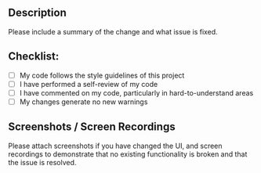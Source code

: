 ## Description
Please include a summary of the change and what issue is fixed.

## Checklist:
- [ ] My code follows the style guidelines of this project
- [ ] I have performed a self-review of my code
- [ ] I have commented on my code, particularly in hard-to-understand areas
- [ ] My changes generate no new warnings

## Screenshots / Screen Recordings
Please attach screenshots if you have changed the UI, and screen recordings to demonstrate that no existing functionality is broken and that the issue is resolved.
